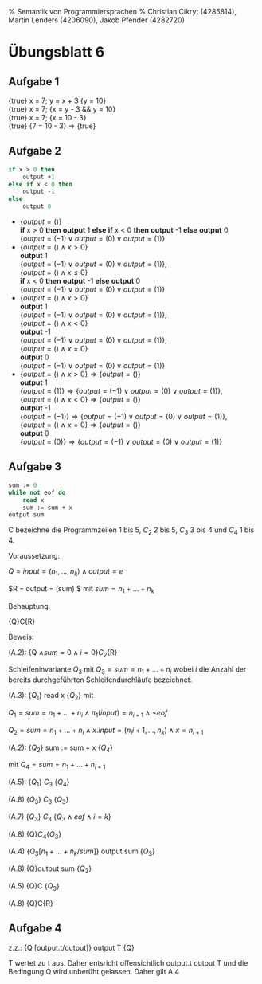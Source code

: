 % Semantik von Programmiersprachen
% Christian Cikryt (4285814), Martin Lenders (4206090), Jakob Pfender (4282720)

Übungsblatt 6
=============

Aufgabe 1
---------

{true} x = 7; y = x + 3 {y = 10} \
{true} x = 7; {x = y - 3 && y = 10} \
{true} x = 7; {x = 10 - 3} \
{true} {7 = 10 - 3} => {true}

Aufgabe 2
---------
```Pascal
if x > 0 then
    output +1
else if x < 0 then
    output -1
else
    output 0
```

* $\{output = ()\}$\
    **if** x > 0 **then** **output** 1 **else** **if** x < 0 **then** **output** -1 **else** **output** 0 \
  $\{output = (-1) \lor output = (0) \lor output = (1)\}$
* $\{output = () \land x > 0\}$\
    **output** 1\
  $\{output = (-1) \lor output = (0) \lor output = (1)\}$, \
  $\{output = () \land x \leq 0\}$\
    **if** x < 0 **then** **output** -1 **else** **output** 0 \
  $\{output = (-1) \lor output = (0) \lor output = (1)\}$
* $\{output = () \land x > 0\}$\
    **output** 1\
  $\{output = (-1) \lor output = (0) \lor output = (1)\}$, \
  $\{output = () \land x < 0\}$\
    **output** -1\
  $\{output = (-1) \lor output = (0) \lor output = (1)\}$, \
  $\{output = () \land x = 0\}$\
    **output** 0 \
  $\{output = (-1) \lor output = (0) \lor output = (1)\}$
* $\{output = () \land x > 0\} \Rightarrow \{output = ()\}$\
    **output** 1\
  $\{output = (1)\} \Rightarrow \{output = (-1) \lor output = (0) \lor output = (1)\}$, \
  $\{output = () \land x < 0\} \Rightarrow \{output = ()\}$\
    **output** -1\
  $\{output = (-1)\} \Rightarrow \{output = (-1) \lor output = (0) \lor output = (1)\}$, \
  $\{output = () \land x = 0\} \Rightarrow \{output = ()\}$\
    **output** 0 \
  $\{output = (0)\} \Rightarrow \{output = (-1) \lor output = (0) \lor output = (1)\}$

Aufgabe 3
---------

```Pascal
sum := 0
while not eof do
	read x
	sum := sum + x
output sum
```
C bezeichne die Programmzeilen 1 bis 5, $C_2$ 2 bis 5, $C_3$ 3 bis 4 und $C_4$ 1 bis 4.

Voraussetzung:

$Q = input = (n_1, \hdots, n_k) \land output = e$

$R = output = (sum) $ mit $sum = n_1 + \hdots + n_k$

Behauptung:

{Q}C{R}

Beweis:

(A.2): {Q $\land sum = 0 \land i = 0$}$C_2${R}

Schleifeninvariante $Q_3$ mit $Q_3 = sum = n_1 + \hdots +  n_i$ wobei $i$ die Anzahl der bereits durchgeführten Schleifendurchläufe bezeichnet.

(A.3): {$Q_1$} read x  {$Q_2$} mit

$Q_1 = sum = n_1 + \hdots + n_i \land \pi_1(input) = n_{i+1} \land \lnot eof$

$Q_2 = sum = n_1 + \hdots + n_i \land x.input = (n_i{i+1},\hdots, n_k) \land x = n_{i+1}$


(A.2): {$Q_2$} sum := sum + x {$Q_4$}

mit $Q_4 = sum = n_1 + \hdots + n_{i+1}$

(A.5): {$Q_1$} $C_3$ {$Q_4$}

(A.8) {$Q_3$} $C_3$ {$Q_3$}

(A.7) {$Q_3$} $C_3$ {$Q_3 \land eof \land i = k$}

(A.8) {Q}$C_4${$Q_3$}

(A.4) {$Q_3[n_1 + \hdots + n_k/sum]$} output sum {$Q_3$}

(A.8) {Q}output sum {$Q_3$}

(A.5) {Q}C {$Q_3$}

(A.8) {Q}C{R}


Aufgabe 4
---------

z.z.: {Q [output.t/output]} output T {Q}

T wertet zu t aus. Daher entsricht offensichtlich output.t output T und die Bedingung Q wird unberüht gelassen.
Daher gilt A.4

